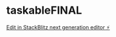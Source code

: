 # taskableFINAL

[Edit in StackBlitz next generation editor ⚡️](https://stackblitz.com/~/github.com/BruhXDs/taskableFINAL)